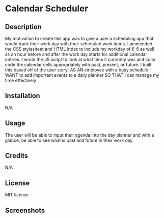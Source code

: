 # Calendar Scheduler

## Description

My motivation to create this app was to give a user a scheduling app that would track their work day with their scheduled work items.
I ammended the CSS stylesheet and HTML index to include my workday of 6-6 as well as an hour before and after the work day starts for additional calendar entries.
I wrote the JS script to look at what time it currently was and color code the calendar cells appropriately with past, present, or future.
I built this based off of the user story:
AS AN employee with a busy schedule
I WANT to add important events to a daily planner
SO THAT I can manage my time effectively

## Installation

N/A

## Usage

The user will be able to input their agenda into the day planner and with a glance, be able to see what is past and future in their work day.

## Credits

N/A

## License

MIT license

## Screenshots

